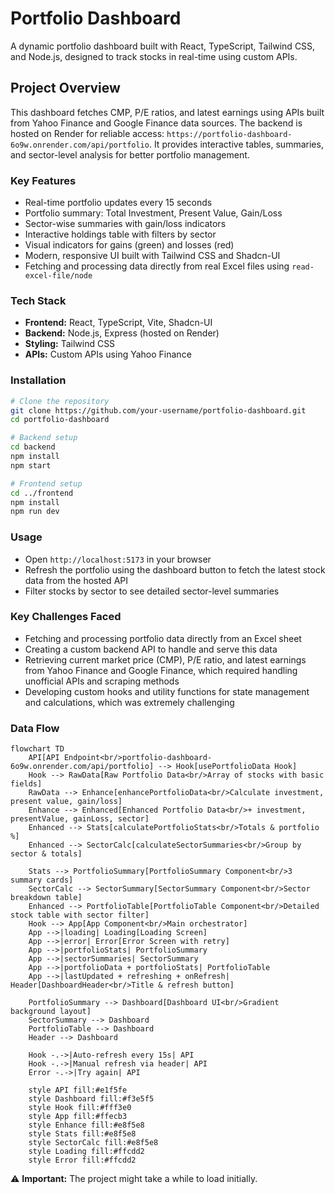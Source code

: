 # Portfolio Dashboard

A dynamic portfolio dashboard built with React, TypeScript, Tailwind CSS, and Node.js, designed to track stocks in real-time using custom APIs.

## Project Overview

This dashboard fetches CMP, P/E ratios, and latest earnings using APIs built from Yahoo Finance and Google Finance data sources. The backend is hosted on Render for reliable access: `https://portfolio-dashboard-6o9w.onrender.com/api/portfolio`. It provides interactive tables, summaries, and sector-level analysis for better portfolio management.

### Key Features

* Real-time portfolio updates every 15 seconds
* Portfolio summary: Total Investment, Present Value, Gain/Loss
* Sector-wise summaries with gain/loss indicators
* Interactive holdings table with filters by sector
* Visual indicators for gains (green) and losses (red)
* Modern, responsive UI built with Tailwind CSS and Shadcn-UI
* Fetching and processing data directly from real Excel files using `read-excel-file/node`

### Tech Stack

* **Frontend:** React, TypeScript, Vite, Shadcn-UI
* **Backend:** Node.js, Express (hosted on Render)
* **Styling:** Tailwind CSS
* **APIs:** Custom APIs using Yahoo Finance 

### Installation

```bash
# Clone the repository
git clone https://github.com/your-username/portfolio-dashboard.git
cd portfolio-dashboard

# Backend setup
cd backend
npm install
npm start

# Frontend setup
cd ../frontend
npm install
npm run dev
```

### Usage

* Open `http://localhost:5173` in your browser
* Refresh the portfolio using the dashboard button to fetch the latest stock data from the hosted API
* Filter stocks by sector to see detailed sector-level summaries

### Key Challenges Faced

* Fetching and processing portfolio data directly from an Excel sheet
* Creating a custom backend API to handle and serve this data
* Retrieving current market price (CMP), P/E ratio, and latest earnings from Yahoo Finance and Google Finance, which required handling unofficial APIs and scraping methods
* Developing custom hooks and utility functions for state management and calculations, which was extremely challenging

### Data Flow

```mermaid
flowchart TD
    API[API Endpoint<br/>portfolio-dashboard-6o9w.onrender.com/api/portfolio] --> Hook[usePortfolioData Hook]
    Hook --> RawData[Raw Portfolio Data<br/>Array of stocks with basic fields]
    RawData --> Enhance[enhancePortfolioData<br/>Calculate investment, present value, gain/loss]
    Enhance --> Enhanced[Enhanced Portfolio Data<br/>+ investment, presentValue, gainLoss, sector]
    Enhanced --> Stats[calculatePortfolioStats<br/>Totals & portfolio %]
    Enhanced --> SectorCalc[calculateSectorSummaries<br/>Group by sector & totals]

    Stats --> PortfolioSummary[PortfolioSummary Component<br/>3 summary cards]
    SectorCalc --> SectorSummary[SectorSummary Component<br/>Sector breakdown table]
    Enhanced --> PortfolioTable[PortfolioTable Component<br/>Detailed stock table with sector filter]
    Hook --> App[App Component<br/>Main orchestrator]
    App -->|loading| Loading[Loading Screen]
    App -->|error| Error[Error Screen with retry]
    App -->|portfolioStats| PortfolioSummary
    App -->|sectorSummaries| SectorSummary
    App -->|portfolioData + portfolioStats| PortfolioTable
    App -->|lastUpdated + refreshing + onRefresh| Header[DashboardHeader<br/>Title & refresh button]

    PortfolioSummary --> Dashboard[Dashboard UI<br/>Gradient background layout]
    SectorSummary --> Dashboard
    PortfolioTable --> Dashboard
    Header --> Dashboard

    Hook -.->|Auto-refresh every 15s| API
    Hook -.->|Manual refresh via header| API
    Error -.->|Try again| API

    style API fill:#e1f5fe
    style Dashboard fill:#f3e5f5
    style Hook fill:#fff3e0
    style App fill:#ffecb3
    style Enhance fill:#e8f5e8
    style Stats fill:#e8f5e8
    style SectorCalc fill:#e8f5e8
    style Loading fill:#ffcdd2
    style Error fill:#ffcdd2
```

⚠️ **Important:** The project might take a while to load initially.



